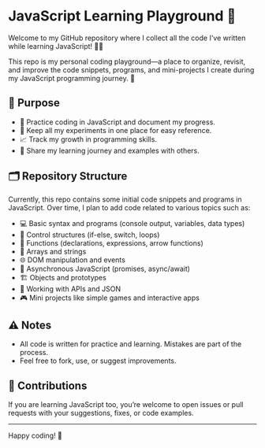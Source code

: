 # JavaScript Learning Playground 🎉

Welcome to my GitHub repository where I collect all the code I've written while learning JavaScript! 👨‍💻

This repo is my personal coding playground—a place to organize, revisit, and improve the code snippets, programs, and mini-projects I create during my JavaScript programming journey. 🚀

## 🎯 Purpose

- 📝 Practice coding in JavaScript and document my progress.
- 📂 Keep all my experiments in one place for easy reference.
- 📈 Track my growth in programming skills.
- 🤝 Share my learning journey and examples with others.

## 🗂️ Repository Structure

Currently, this repo contains some initial code snippets and programs in JavaScript. Over time, I plan to add code related to various topics such as:

- 💻 Basic syntax and programs (console output, variables, data types)
- 🔄 Control structures (if-else, switch, loops)
- 🔧 Functions (declarations, expressions, arrow functions)
- 🔢 Arrays and strings
- 🌐 DOM manipulation and events
- 🔗 Asynchronous JavaScript (promises, async/await)
- 🏗️ Objects and prototypes
- 📄 Working with APIs and JSON
- 🎮 Mini projects like simple games and interactive apps


## ⚠️ Notes

- All code is written for practice and learning. Mistakes are part of the process.
- Feel free to fork, use, or suggest improvements.

## 🤝 Contributions

If you are learning JavaScript too, you’re welcome to open issues or pull requests with your suggestions, fixes, or code examples.

---

Happy coding! 🎉

